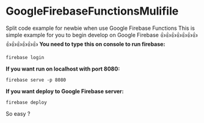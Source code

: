 # GoogleFirebaseFunctionsMulifile
Split code example for newbie when use Google Firebase Functions
This is simple example for you to begin develop on Google Firebase
:+1::+1::+1::+1::+1::+1::+1::+1::+1::+1::+1::+1::+1:
**You need to type this on console to run firebase:**
```
firebase login
```
**If you want run on localhost with port 8080:**
```
firebase serve -p 8080
```
**If you want deploy to Google Firebase server:**
```
firebase deploy
```

So easy ?

